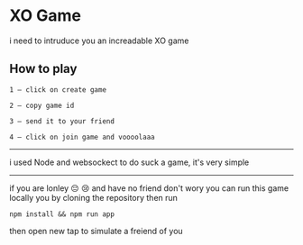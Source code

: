 # XO Game
i need to intruduce you an increadable XO game


## How to play
```
1 — click on create game 
```
```
2 — copy game id
``` 
```
3 — send it to your friend
```
```
4 — click on join game and voooolaaa
```

----
i used Node and websockect to do suck a game, it's very simple

-----------
if you are lonley :pensive: :cry: and have no friend don't wory you can run this game locally you by cloning the repository then run
```
npm install && npm run app
```
then open new tap to simulate a freiend of you